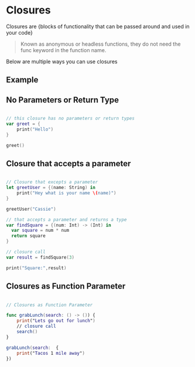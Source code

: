 # Closures

Closures are {blocks of functionality that can be passed around and used in your code}
> Known as anonymous or headless functions, they do not need the func keyword in the function name.

Below are multiple ways you can use closures

## Example 

## No Parameters or Return Type

``` swift

// this closure has no parameters or return types
var greet = {
    print("Hello")
}

greet()

```
## Closure that accepts a parameter

``` swift

// Closure that excepts a parameter
let greetUser = {(name: String) in
    print("Hey what is your name \(name)")
}

greetUser("Cassie")

// that accepts a parameter and returns a type
var findSquare = {(num: Int) -> (Int) in
  var square = num * num
  return square
}

// closure call
var result = findSquare(3)

print("Square:",result)

```

## Closures as Function Parameter

``` swift

// Closures as Function Parameter

func grabLunch(search: () -> ()) {
    print("Lets go out for lunch")
    // closure call
    search()
}

grabLunch(search:  {
    print("Tacos 1 mile away")
})


```
